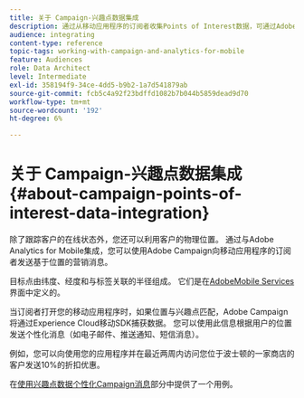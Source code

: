 ```yaml
---
title: 关于 Campaign-兴趣点数据集成
description: 通过从移动应用程序的订阅者收集Points of Interest数据，可通过Adobe Campaign中的集成向订阅者发送基于位置的营销消息。
audience: integrating
content-type: reference
topic-tags: working-with-campaign-and-analytics-for-mobile
feature: Audiences
role: Data Architect
level: Intermediate
exl-id: 358194f9-34ce-4dd5-b9b2-1a7d541879ab
source-git-commit: fcb5c4a92f23bdffd1082b7b044b5859dead9d70
workflow-type: tm+mt
source-wordcount: '192'
ht-degree: 6%

---
```


# 关于 Campaign-兴趣点数据集成{#about-campaign-points-of-interest-data-integration}

除了跟踪客户的在线状态外，您还可以利用客户的物理位置。 通过与Adobe Analytics for Mobile集成，您可以使用Adobe Campaign向移动应用程序的订阅者发送基于位置的营销消息。

目标点由纬度、经度和与标签关联的半径组成。 它们是在[AdobeMobile Services](https://experienceleague.adobe.com/docs/mobile-services/using/home.html?lang=zh-Hans)界面中定义的。

当订阅者打开您的移动应用程序时，如果位置与兴趣点匹配，Adobe Campaign将通过Experience Cloud移动SDK捕获数据。 您可以使用此信息根据用户的位置发送个性化消息（如电子邮件、推送通知、短信消息）。

例如，您可以向使用您的应用程序并在最近两周内访问您位于波士顿的一家商店的客户发送10%的折扣优惠。

在[使用兴趣点数据个性化Campaign消息](../../integrating/using/personalizing-campaign-messages-with-point-of-interest-data.md)部分中提供了一个用例。

